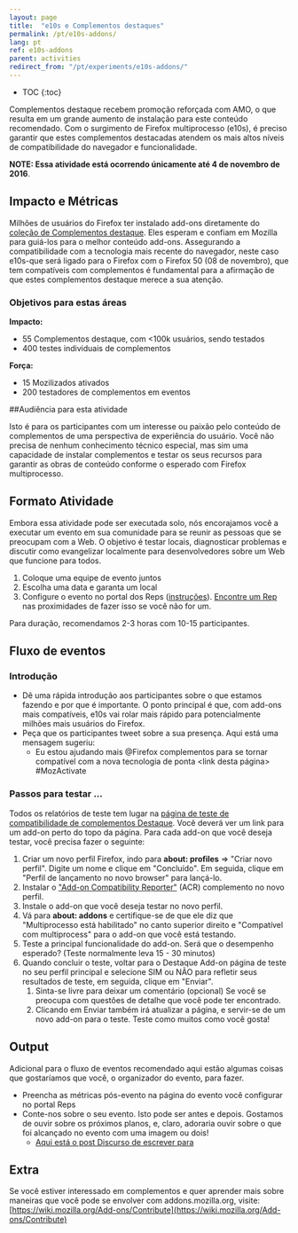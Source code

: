 ```yaml
---
layout: page
title:  "e10s e Complementos destaques"
permalink: /pt/e10s-addons/
lang: pt
ref: e10s-addons
parent: activities
redirect_from: "/pt/experiments/e10s-addons/"
---
```


* TOC
{:toc}

Complementos destaque recebem promoção reforçada com AMO, o que resulta em um grande aumento de instalação para este conteúdo recomendado. Com o surgimento de Firefox multiprocesso (e10s), é preciso garantir que estes complementos destacadas atendem os mais altos níveis de compatibilidade do navegador e funcionalidade.

__NOTE: Essa atividade está ocorrendo únicamente até 4 de novembro de 2016__.

## Impacto e Métricas

Milhões de usuários do Firefox ter instalado add-ons diretamente do [coleção de Complementos destaque](https://addons.mozilla.org/firefox/extensions/?sort=featured). Eles esperam e confiam em Mozilla para guiá-los para o melhor conteúdo add-ons. Assegurando a compatibilidade com a tecnologia mais recente do navegador, neste caso e10s-que será ligado para o Firefox com o Firefox 50 (08 de novembro), que tem compatíveis com complementos é fundamental para a afirmação de que estes complementos destaque merece a sua atenção.

### Objetivos para estas áreas

__Impacto:__

* 55 Complementos destaque, com <100k usuários, sendo testados
* 400 testes individuais de complementos

__Força:__

* 15 Mozilizados ativados
* 200 testadores de complementos em eventos

##Audiência para esta atividade

Isto é para os participantes com um interesse ou paixão pelo conteúdo de complementos de uma perspectiva de experiência do usuário. Você não precisa de nenhum conhecimento técnico especial, mas sim uma capacidade de instalar complementos e testar os seus recursos para garantir as obras de conteúdo conforme o esperado com Firefox multiprocesso.

## Formato Atividade

Embora essa atividade pode ser executada solo, nós encorajamos você a executar um evento em sua comunidade para se reunir as pessoas que se preocupam com a Web. O objetivo é testar locais, diagnosticar problemas e discutir como evangelizar localmente para desenvolvedores sobre um Web que funcione para todos.

1. Coloque uma equipe de evento juntos
2. Escolha uma data e garanta um local
3. Configure o evento no portal dos Reps ([instruções](https://wiki.mozilla.org/ReMo/SOPs/Event_hosting)). [Encontre um Rep](https://reps.mozilla.org/people/) nas proximidades de fazer isso se você não for um.

Para duração, recomendamos 2-3 horas com 10-15 participantes.

## Fluxo de eventos

### Introdução

* Dê uma rápida introdução aos participantes sobre o que estamos fazendo e por que é importante. O ponto principal é que, com add-ons mais compatíveis, e10s vai rolar mais rápido para potencialmente milhões mais usuários do Firefox.
* Peça que os participantes tweet sobre a sua presença. Aqui está uma mensagem sugeriu:
     * Eu estou ajudando mais @Firefox complementos para se tornar compatível com a nova tecnologia de ponta <link desta página> #MozActivate
     
### Passos para testar ...

Todos os relatórios de teste tem lugar na [página de teste de compatibilidade de complementos Destaque](https://featured-addons-test.herokuapp.com/). Você deverá ver um link para um add-on perto do topo da página. Para cada add-on que você deseja testar, você precisa fazer o seguinte:

1. Criar um novo perfil Firefox, indo para __about: profiles__ => "Criar novo perfil". Digite um nome e clique em "Concluído". Em seguida, clique em "Perfil de lançamento no novo browser" para lançá-lo.
2. Instalar o ["Add-on Compatibility Reporter"](https://addons.mozilla.org/addon/add-on-compatibility-reporter?src=external-activatee10s1) (ACR) complemento no novo perfil.
3. Instale o add-on que você deseja testar no novo perfil.
4. Vá para __about: addons__ e certifique-se de que ele diz que "Multiprocesso está habilitado" no canto superior direito e "Compatível com multiprocess" para o add-on que você está testando.
5. Teste a principal funcionalidade do add-on. Será que o desempenho esperado? (Teste normalmente leva 15 - 30 minutos)
6. Quando concluir o teste, voltar para o Destaque Add-on página de teste no seu perfil principal e selecione SIM ou NÃO para refletir seus resultados de teste, em seguida, clique em "Enviar".
    1. Sinta-se livre para deixar um comentário (opcional) Se você se preocupa com questões de detalhe que você pode ter encontrado.
    2. Clicando em Enviar também irá atualizar a página, e servir-se de um novo add-on para o teste. Teste como muitos como você gosta!

## Output

Adicional para o fluxo de eventos recomendado aqui estão algumas coisas que gostaríamos que você, o organizador do evento, para fazer.

* Preencha as métricas pós-evento na página do evento você configurar no portal Reps
* Conte-nos sobre o seu evento. Isto pode ser antes e depois. Gostamos de ouvir sobre os próximos planos, e, claro, adoraria ouvir sobre o que foi alcançado no evento com uma imagem ou dois!
    * [Aqui está o post Discurso de escrever para](https://discourse.mozilla-community.org/t/activate-mozilla-e10s-compatibility-and-featured-add-ons/11193)

## Extra

Se você estiver interessado em complementos e quer aprender mais sobre maneiras que você pode se envolver com addons.mozilla.org, visite: [https://wiki.mozilla.org/Add-ons/Contribute](https://wiki.mozilla.org/Add-ons/Contribute)
